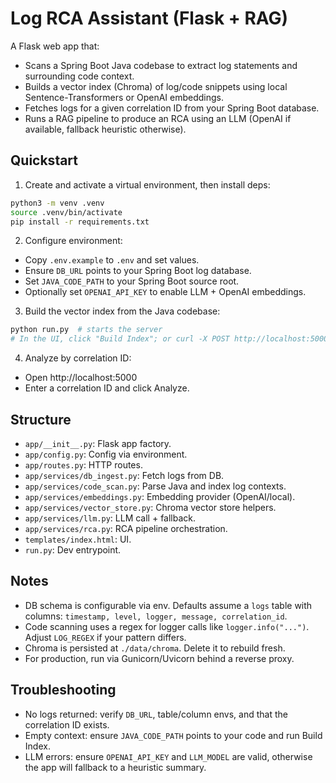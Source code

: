 # Log RCA Assistant (Flask + RAG)

A Flask web app that:
- Scans a Spring Boot Java codebase to extract log statements and surrounding code context.
- Builds a vector index (Chroma) of log/code snippets using local Sentence-Transformers or OpenAI embeddings.
- Fetches logs for a given correlation ID from your Spring Boot database.
- Runs a RAG pipeline to produce an RCA using an LLM (OpenAI if available, fallback heuristic otherwise).

## Quickstart

1. Create and activate a virtual environment, then install deps:

```bash
python3 -m venv .venv
source .venv/bin/activate
pip install -r requirements.txt
```

2. Configure environment:

- Copy `.env.example` to `.env` and set values.
- Ensure `DB_URL` points to your Spring Boot log database.
- Set `JAVA_CODE_PATH` to your Spring Boot source root.
- Optionally set `OPENAI_API_KEY` to enable LLM + OpenAI embeddings.

3. Build the vector index from the Java codebase:

```bash
python run.py  # starts the server
# In the UI, click "Build Index"; or curl -X POST http://localhost:5000/ingest
```

4. Analyze by correlation ID:

- Open http://localhost:5000
- Enter a correlation ID and click Analyze.

## Structure

- `app/__init__.py`: Flask app factory.
- `app/config.py`: Config via environment.
- `app/routes.py`: HTTP routes.
- `app/services/db_ingest.py`: Fetch logs from DB.
- `app/services/code_scan.py`: Parse Java and index log contexts.
- `app/services/embeddings.py`: Embedding provider (OpenAI/local).
- `app/services/vector_store.py`: Chroma vector store helpers.
- `app/services/llm.py`: LLM call + fallback.
- `app/services/rca.py`: RCA pipeline orchestration.
- `templates/index.html`: UI.
- `run.py`: Dev entrypoint.

## Notes

- DB schema is configurable via env. Defaults assume a `logs` table with columns: `timestamp, level, logger, message, correlation_id`.
- Code scanning uses a regex for logger calls like `logger.info("...")`. Adjust `LOG_REGEX` if your pattern differs.
- Chroma is persisted at `./data/chroma`. Delete it to rebuild fresh.
- For production, run via Gunicorn/Uvicorn behind a reverse proxy.

## Troubleshooting

- No logs returned: verify `DB_URL`, table/column envs, and that the correlation ID exists.
- Empty context: ensure `JAVA_CODE_PATH` points to your code and run Build Index.
- LLM errors: ensure `OPENAI_API_KEY` and `LLM_MODEL` are valid, otherwise the app will fallback to a heuristic summary.
